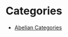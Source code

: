 <!-- generated by markdown-notes-tree -->

# Categories

<!-- optional markdown-notes-tree directory description starts here -->

<!-- optional markdown-notes-tree directory description ends here -->

- [Abelian Categories](Abelian_Categories.md)
